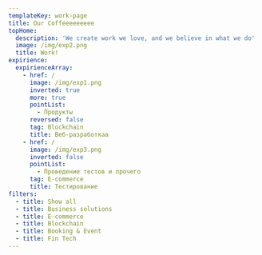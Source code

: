 ```yaml
---
templateKey: work-page
title: Our Coffeeeeeeeee
topHome:
  description: 'We create work we love, and we believe in what we do'
  image: /img/exp2.png
  title: Work!
expirience:
  expirienceArray:
    - href: /
      image: /img/exp1.png
      inverted: true
      more: true
      pointList:
        - Продукты
      reversed: false
      tag: Blockchain
      title: Веб-разработкаа
    - href: /
      image: /img/exp3.png
      inverted: false
      pointList:
        - Проведение тестов и прочего
      tag: E-commerce
      title: Тестирование
filters:
  - title: Show all
  - title: Business solutions
  - title: E-commerce
  - title: Blockchain
  - title: Booking & Event
  - title: Fin Tech
---
```


